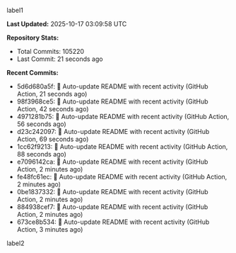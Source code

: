 
label1 
<!-- ACTIVITY_START -->
**Last Updated:** 2025-10-17 03:09:58 UTC

**Repository Stats:**
- Total Commits: 105220
- Last Commit: 21 seconds ago

**Recent Commits:**
- 5d6d680a5f: 🤖 Auto-update README with recent activity (GitHub Action, 21 seconds ago)
- 98f3968ce5: 🤖 Auto-update README with recent activity (GitHub Action, 42 seconds ago)
- 4971281b75: 🤖 Auto-update README with recent activity (GitHub Action, 56 seconds ago)
- d23c242097: 🤖 Auto-update README with recent activity (GitHub Action, 69 seconds ago)
- 1cc62f9213: 🤖 Auto-update README with recent activity (GitHub Action, 88 seconds ago)
- e7096142ca: 🤖 Auto-update README with recent activity (GitHub Action, 2 minutes ago)
- fe48fc61ec: 🤖 Auto-update README with recent activity (GitHub Action, 2 minutes ago)
- 0be1837332: 🤖 Auto-update README with recent activity (GitHub Action, 2 minutes ago)
- 884938cef7: 🤖 Auto-update README with recent activity (GitHub Action, 2 minutes ago)
- 673ce8b534: 🤖 Auto-update README with recent activity (GitHub Action, 3 minutes ago)
<!-- ACTIVITY_END -->

label2
